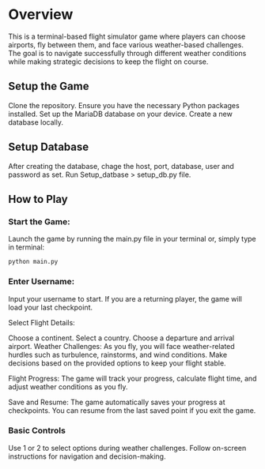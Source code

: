 # Overview
This is a terminal-based flight simulator game where players can choose airports, fly between them, and face various weather-based challenges. The goal is to navigate successfully through different weather conditions while making strategic decisions to keep the flight on course.

## Setup the Game
Clone the repository.
Ensure you have the necessary Python packages installed.
Set up the MariaDB database on your device.
Create a new database locally.

## Setup Database
After creating the database, chage the host, port, database, user and password as set. 
Run Setup_datbase > setup_db.py file.

## How to Play
### Start the Game:
Launch the game by running the main.py file in your terminal or, simply type in terminal:
```
python main.py
```
### Enter Username:
Input your username to start. If you are a returning player, the game will load your last checkpoint.

Select Flight Details:

Choose a continent.
Select a country.
Choose a departure and arrival airport.
Weather Challenges:
As you fly, you will face weather-related hurdles such as turbulence, rainstorms, and wind conditions. Make decisions based on the provided options to keep your flight stable.

Flight Progress:
The game will track your progress, calculate flight time, and adjust weather conditions as you fly.

Save and Resume:
The game automatically saves your progress at checkpoints. You can resume from the last saved point if you exit the game.

### Basic Controls
Use 1 or 2 to select options during weather challenges.
Follow on-screen instructions for navigation and decision-making.

